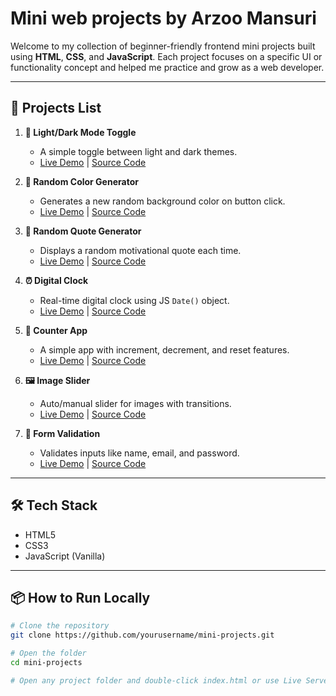 <h1>Mini web projects by Arzoo Mansuri</h1>

Welcome to my collection of beginner-friendly frontend mini projects built using **HTML**, **CSS**, and **JavaScript**. Each project focuses on a specific UI or functionality concept and helped me practice and grow as a web developer.

---

## 🚀 Projects List

1. **🌙 Light/Dark Mode Toggle**
   - A simple toggle between light and dark themes.
   - [Live Demo](https://arzoomansuri18.github.io/My-Mini-projects/Mode%20toggle/) | [Source Code](#)

2. **🎨 Random Color Generator**
   - Generates a new random background color on button click.
   - [Live Demo](https://arzoomansuri18.github.io/My-Mini-projects/Random%20color/) | [Source Code](#)

3. **💬 Random Quote Generator**
   - Displays a random motivational quote each time.
   - [Live Demo](https://arzoomansuri18.github.io/My-Mini-projects/Random%20quote%20generator/) | [Source Code](#)

4. **⏰ Digital Clock**
   - Real-time digital clock using JS `Date()` object.
   - [Live Demo](https://arzoomansuri18.github.io/My-Mini-projects/Digital%20clock/) | [Source Code](#)

5. **🔢 Counter App**
   - A simple app with increment, decrement, and reset features.
   - [Live Demo](https://arzoomansuri18.github.io/My-Mini-projects/Counter%20app/) | [Source Code](#)

6. **🖼️ Image Slider**
   - Auto/manual slider for images with transitions.
   - [Live Demo](https://arzoomansuri18.github.io/My-Mini-projects/Image%20slider/) | [Source Code](#)

7. **📝 Form Validation**
   - Validates inputs like name, email, and password.
   - [Live Demo](https://arzoomansuri18.github.io/My-Mini-projects/Form%20validation/) | [Source Code](#)

---

## 🛠️ Tech Stack

- HTML5
- CSS3
- JavaScript (Vanilla)

---

## 📦 How to Run Locally

```bash
# Clone the repository
git clone https://github.com/yourusername/mini-projects.git

# Open the folder
cd mini-projects

# Open any project folder and double-click index.html or use Live Server
